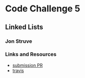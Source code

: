# Code Challenge 5

## Linked Lists

### Jon Struve

### Links and Resources
* [submission PR](https://github.com/OCDAmmo3/data-structures-and-algorithms/pull/8)
* [travis](https://travis-ci.com/OCDAmmo3/data-structures-and-algorithms/jobs/237733262)